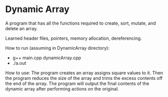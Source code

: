 # Dynamic Array

A program that has all the functions required to create, sort, mutate, and delete an array.

Learned header files, pointers, memory allocation, dereferencing.

How to run (assuming in DynamicArray directory):
- g++ main.cpp dynamicArray.cpp
- ./a.out

How to use:
The program creates an array assigns square values to it. Then the program reduces the size of the array and trims the excess contents off the end of the array. The program will output the final contents of the dynamic array after performing actions on the original.